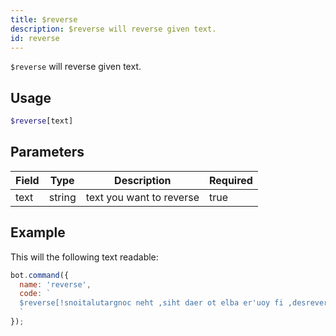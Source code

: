 ```yaml
---
title: $reverse 
description: $reverse will reverse given text.
id: reverse
---
```


`$reverse` will reverse given text.

## Usage

```php
$reverse[text]
```

## Parameters 


| Field | Type   | Description              | Required |
| ----- | ------ | ------------------------ | -------- |
| text  | string | text you want to reverse | true      |


## Example

This will the following text readable: 

```javascript
bot.command({
  name: 'reverse',
  code: `
  $reverse[!snoitalutargnoc neht ,siht daer ot elba er'uoy fi ,desrever si txet sihT]
  `
});
```